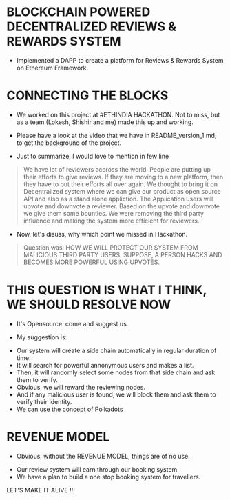 # BLOCKCHAIN POWERED DECENTRALIZED REVIEWS & REWARDS SYSTEM
- Implemented a DAPP to create a platform for Reviews & Rewards System on Ethereum Framework.

# CONNECTING THE BLOCKS
- We worked on this project at #ETHINDIA HACKATHON. Not to miss, but as a team (Lokesh, Shishir and me) made this up and working.

- Please have a look at the video that we have in README_version_1.md, to get the background of the project.

- Just to summarize, I would love to mention in few line

> We have lot of reviewers accross the world. People are putting up their efforts to give reviews. If they are moving to a new platform, then they have to put their efforts all over again. We thought to bring it on Decentralized system where we can give our product as open source API and also as a stand alone appliction. The Application users will upvote and downvote a reviewer. Based on the upvote and downvote we give them some bounties. We were removing the third party influence and making the system more efficient for reviewers.  

- Now, let's disuss, why which point we missed in Hackathon.

> Question was: HOW WE WILL PROTECT OUR SYSTEM FROM MALICIOUS THIRD PARTY USERS. SUPPOSE, A PERSON HACKS  AND BECOMES MORE POWERFUL USING UPVOTES.

# THIS QUESTION IS WHAT I THINK, WE SHOULD RESOLVE NOW
- It's Opensource. come and suggest us.

- My suggestion is: 
* Our system will create a side chain automatically in regular duration of time. 
* It will search for powerful annonymous users and makes a list. 
* Then, it will randomly select some nodes from that side chain and ask them to verify.
* Obvious, we will reward the reviewing nodes.
* And if any malicious user is found, we will block them and ask them to verify their Identity.
* We can use the concept of Polkadots


# REVENUE MODEL
- Obvious, without the REVENUE MODEL, things are of no use.

* Our review system will earn through our booking system. 
* We have a plan to build a one stop booking system for travellers.



LET'S MAKE IT ALIVE !!! 